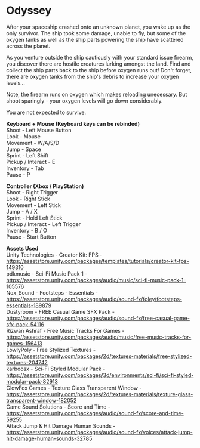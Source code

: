 # Odyssey
After your spaceship crashed onto an unknown planet, you wake up as the only survivor. The ship took some damage, unable to fly, but some of the oxygen tanks as well as the ship parts powering the ship have scattered across the planet.

As you venture outside the ship cautiously with your standard issue firearm, you discover there are hostile creatures lurking amongst the land. Find and collect the ship parts back to the ship before oxygen runs out! Don't forget, there are oxygen tanks from the ship's debris to increase your oxygen levels...

Note, the firearm runs on oxygen which makes reloading unecessary. But shoot sparingly - your oxygen levels will go down considerably.

You are not expected to survive.

**Keyboard + Mouse (Keyboard keys can be rebinded)**  
Shoot - Left Mouse Button  
Look - Mouse  
Movement - W/A/S/D  
Jump - Space  
Sprint - Left Shift  
Pickup / Interact - E  
Inventory - Tab  
Pause - P  
  
**Controller (Xbox / PlayStation)**  
Shoot - Right Trigger  
Look - Right Stick  
Movement - Left Stick  
Jump - A / X  
Sprint - Hold Left Stick  
Pickup / Interact - Left Trigger  
Inventory - B / O  
Pause - Start Button  
  
**Assets Used**  
Unity Technologies - Creator Kit: FPS - https://assetstore.unity.com/packages/templates/tutorials/creator-kit-fps-149310  
pdkmusic - Sci-Fi Music Pack 1 - https://assetstore.unity.com/packages/audio/music/sci-fi-music-pack-1-105576  
Nox_Sound - Footsteps - Essentials - https://assetstore.unity.com/packages/audio/sound-fx/foley/footsteps-essentials-189879  
Dustyroom - FREE Casual Game SFX Pack - https://assetstore.unity.com/packages/audio/sound-fx/free-casual-game-sfx-pack-54116  
Rizwan Ashraf - Free Music Tracks For Games - https://assetstore.unity.com/packages/audio/music/free-music-tracks-for-games-156413  
LowlyPoly - Free Stylized Textures - https://assetstore.unity.com/packages/2d/textures-materials/free-stylized-textures-204742  
karboosx - Sci-Fi Styled Modular Pack - https://assetstore.unity.com/packages/3d/environments/sci-fi/sci-fi-styled-modular-pack-82913  
GlowFox Games - Texture Glass Transparent Window - https://assetstore.unity.com/packages/2d/textures-materials/texture-glass-transparent-window-182052  
Game Sound Solutions - Score and Time - https://assetstore.unity.com/packages/audio/sound-fx/score-and-time-59255  
Attack Jump & Hit Damage Human Sounds - https://assetstore.unity.com/packages/audio/sound-fx/voices/attack-jump-hit-damage-human-sounds-32785
